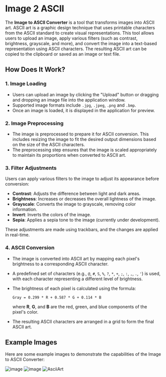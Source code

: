 # Image 2 ASCII

The **Image to ASCII Converter** is a tool that transforms images into ASCII art. ASCII art is a graphic design technique that uses printable characters from the ASCII standard to create visual representations. This tool allows users to upload an image, apply various filters (such as contrast, brightness, grayscale, and more), and convert the image into a text-based representation using ASCII characters. The resulting ASCII art can be copied to the clipboard or saved as an image or text file.

## How Does It Work?

### 1. Image Loading

- Users can upload an image by clicking the "Upload" button or dragging and dropping an image file into the application window.
- Supported image formats include `.jpg`, `.jpeg`, `.png` and `.bmp`.
- Once an image is loaded, it is displayed in the application for preview.

### 2. Image Preprocessing

- The image is preprocessed to prepare it for ASCII conversion. This includes resizing the image to fit the desired output dimensions based on the size of the ASCII characters.
- The preprocessing step ensures that the image is scaled appropriately to maintain its proportions when converted to ASCII art.

### 3. Filter Adjustments

Users can apply various filters to the image to adjust its appearance before conversion:

- **Contrast**: Adjusts the difference between light and dark areas.
- **Brightness**: Increases or decreases the overall lightness of the image.
- **Grayscale**: Converts the image to grayscale, removing color information.
- **Invert**: Inverts the colors of the image.
- **Sepia**: Applies a sepia tone to the image (currently under development).

These adjustments are made using trackbars, and the changes are applied in real-time.

### 4. ASCII Conversion

- The image is converted into ASCII art by mapping each pixel's brightness to a corresponding ASCII character.
- A predefined set of characters (e.g., `@`, `#`, `S`, `%`, `?`, `*`, `+`, `;`, `:`, `,`, `.`, `'`) is used, with each character representing a different level of brightness.
- The brightness of each pixel is calculated using the formula:

    ```
    Gray = 0.299 * R + 0.587 * G + 0.114 * B
    ```

    where **R**, **G**, and **B** are the red, green, and blue components of the pixel's color.

- The resulting ASCII characters are arranged in a grid to form the final ASCII art.

## Example Images
Here are some example images to demonstrate the capabilities of the Image to ASCII Converter:

![image](https://github.com/user-attachments/assets/aa3e60a1-1c06-4dad-85b7-9121f910652f)
![image](https://github.com/user-attachments/assets/5345ba27-49fe-476d-84de-b7288d66aa48)
![AsciiArt](https://github.com/user-attachments/assets/1a5582ed-4707-4fc5-beab-13a1f99520ed)
